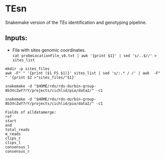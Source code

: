 # TEsn
Snakemake version of the TEs identification and genotyping pipeline.

## Inputs:
- File with sites genomic coordinates.  
`cat probeLocationFile_v8.txt | awk '{print $1}' | sed 's/..$//' > sites_list`

```
mkdir -p sites_files
awk -F" " '{print ($1 FS $1)}' sites_list | sed 's/:.* / /' | awk  -F" " '{print $2 >"sites_files/"$1}'

snakemake -d "$HOME/rds/rds-durbin-group-8b3VcZwY7rY/projects/cichlid/pio/data2/" -c1

snakemake -d "$HOME/rds/rds-durbin-group-8b3VcZwY7rY/projects/cichlid/pio/data2/" -c1

Fields of alldatamerge:
ref
start
end
total_reads
m_reads
clips_r
clips_l
consensus_l
consensus_r

